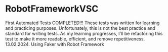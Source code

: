 # RobotFrameworkVSC
First Automated Tests COMPLETED!!!
These tests was written for learning and practicing purposes. 
Unfortunately, this is not the best practice and standard for writing tests. 
As my learning progresses, I'll be refactoring this test 
to make it more readable, efficient, and remove repetitiveness.
13.02.2024. Using Faker with Robot Framework

